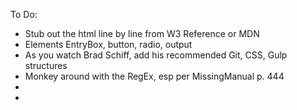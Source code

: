 To Do:
*   Stub out the html line by line from W3 Reference or MDN
*   Elements EntryBox, button, radio, output
*   As you watch Brad Schiff, add his recommended Git, CSS, Gulp 
structures
*   Monkey around with the RegEx, esp per MissingManual p. 444
*  
*  
